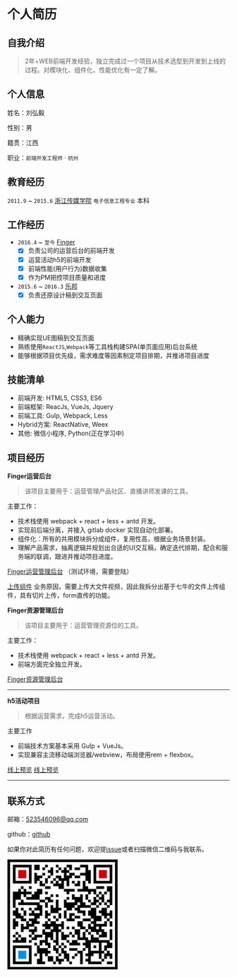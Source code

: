 ﻿
# 个人简历

## 自我介绍
> 2年+WEB前端开发经验，独立完成过一个项目从技术选型到开发到上线的过程。对模块化、组件化、性能优化有一定了解。

## 个人信息
姓名：刘弘毅

性别：男

籍贯：江西

职业：`前端开发工程师` · `杭州`

## 教育经历
`2011.9` ~ `2015.6` [浙江传媒学院](http://www.zjicm.edu.cn/) `电子信息工程专业` 本科

## 工作经历
- `2016.4` ~ `至今` [Finger](https://www.finger66.com/)
	- [x] 负责公司的运营后台的前端开发
	- [x] 运营活动h5的前端开发
	- [x] 前端性能(用户行为)数据收集
	- [x] 作为PM把控项目质量和进度

- `2015.6` ~ `2016.3` [乐邦](http://www.lebang.com/)
	- [x] 负责还原设计稿到交互页面

## 个人能力
* 精确实现UE图稿到交互页面
* 熟练使用`ReactJS`,`Webpack`等工具栈构建SPA(单页面应用)后台系统
* 能够根据项目优先级，需求难度等因素制定项目排期，并推进项目进度

## 技能清单

* 前端开发: HTML5, CSS3, ES6
* 前端框架: ReacJs, VueJs, Jquery
* 前端工具: Gulp, Webpack, Less
* Hybrid方案: ReactNative, Weex
* 其他: 微信小程序, Python(正在学习中)

## 项目经历
**Finger运营后台**
> 该项目主要用于：运营管理产品社区、直播讲师发课的工具。

主要工作：
* 技术栈使用 webpack + react + less + antd 开发。
* 实现前后端分离，并接入 gitlab docker 实现自动化部署。
* 组件化：所有的共用模块拆分成组件，复用性高，根据业务场景封装。
* 理解产品需求，抽离逻辑并规划出合适的UI交互稿，确定迭代排期，配合和服务端的联调，跟进并推动项目进度。

[Finger运营管理后台](http://stable.fingerapp.cn) （测试环境，需要登陆）

[上传组件](https://github.com/yvan0423/uploader) 业务原因，需要上传大文件视频，因此我拆分出基于七牛的文件上传组件，具有切片上传，form直传的功能。

**Finger资源管理后台**
> 该项目主要用于：运营管理资源位的工具。

主要工作：
* 技术栈使用 webpack + react + less + antd 开发。
* 前端方面完全独立开发。

[Finger资源管理后台](https://stable.fingerapp.cn/static/business/index.html) 

---

**h5活动项目**
> 根据运营需求，完成h5运营活动。

主要工作
* 前端技术方案基本采用 Gulp + VueJs。
* 实现兼容主流移动端浏览器/webview，布局使用rem + flexbox。

[线上预览](http://www.finger66.com/activity/99xueyi/index.html)
[线上预览](http://www.finger66.com/activity/jiyun/index.html)

---

## 联系方式
邮箱：523546096@qq.com

github：[github](https://github.com/yvan0423)

如果你对此简历有任何问题，欢迎提[issue](https://github.com/yvan0423/yvan0423.github.com/issues)或者扫描微信二维码与我联系。

<img src="https://raw.githubusercontent.com/yvan0423/yvan0423.github.com/master/images/sqr.jpg" width="250px" />